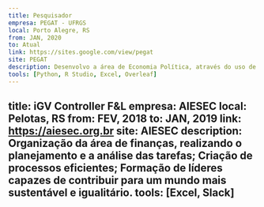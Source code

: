 ```yaml
---
title: Pesquisador
empresa: PEGAT - UFRGS
local: Porto Alegre, RS
from: JAN, 2020
to: Atual
link: https://sites.google.com/view/pegat
site: PEGAT
description: Desenvolvo a área de Economia Política, através do uso de modelos de Machine Learning (data mining, web scraping, forecasting, ...) e de Teoria dos Jogos (Jogo sequencial, estratégias puras, ...). O objetivo é identificar o comportamento dos políticos aos incentivos propostos. 
tools: [Python, R Studio, Excel, Overleaf]
---
```

title: iGV Controller F&L
empresa: AIESEC 
local: Pelotas, RS
from: FEV, 2018
to: JAN, 2019
link: https://aiesec.org.br
site: AIESEC
description: Organização da área de finanças, realizando o planejamento e a análise das tarefas; Criação de processos eficientes; Formação de líderes capazes de contribuir para um mundo mais sustentável e igualitário. 
tools: [Excel, Slack]
---
